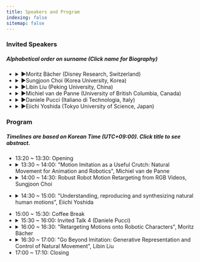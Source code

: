 ```yaml
---
title: Speakers and Program
indexing: false
sitemap: false
---
```

### Invited Speakers

##### Alphabetical order on surname (Click name for Biography)   
  * <Details><summary>►Moritz Bächer (Disney Research, Switzerland)</summary><table width="100%"><tr><td width="25%"> <img src="../assets/images/moritz_baecher.jpeg" alt= "" width="300" style="vertical-align: left;"></td><td width="5%"></td><td width="70%" style="vertical-align: left; font-size: 75%;"> Moritz Bächer is the Associate Lab Director of Disney Research at Walt Disney Imagineering, where he leads a strategic program focusing on the development of novel model- and learning-based tools for the design and control of believable robotic characters. His core expertise is the optimal design and control of both soft and rigid systems, using a combination of differentiable simulation and reinforcement learning. Prior to joining Disney, he received his Ph.D. from the Harvard School of Engineering and Applied Sciences and his master’s degree from ETH Zurich.</td></tr></table></Details>

  * <Details><summary>►Sungjoon Choi (Korea University, Korea)</summary><table width="100%"><tr><td width="25%"> <img src="../assets/images/sungjoon_choi.png" alt= "" width="300" style="vertical-align: left;"></td><td width="5%"></td><td width="70%" style="vertical-align: left; font-size: 75%;">Sungjoon Choi is presently an assistant professor at Korea University in the Department of Artificial Intelligence. He received Ph.D. in Electrical and Computer Engineering from Seoul National University (2018) and a B.S. degree in Electrical Engineering and Computer Science from Seoul National University (2012). Dr. Choi was a postdoc at Disney Research  Los Angeles, focussing on applying machine learning methods in robotics. Before joining Disney Research, he was a research scientist at Kakao Brain in Korea. His research interests include sample-efficient reinforcement learning and human-robot interaction, and received Best Conference Paper Finalist Award at the 2016 IEEE International Conference on Robotics and Automation (ICRA). </td></tr></table></Details>

  * <Details><summary>►Libin Liu (Peking University, China)</summary><table width="100%"><tr><td width="25%"> <img src="../assets/images/libin_liu.jpeg" alt= "" width="300" style="vertical-align: left;"></td><td width="5%"></td><td width="70%" style="vertical-align: left; font-size: 75%;">Dr. Libin Liu is an Assistant Professor at Peking University. Before joining Peking University, he was the Chief Scientist of DeepMotion Inc. and was a postdoc researcher at Disney Research and the University of British Columbia. Dr. Liu received his Ph.D. degree in computer science from Tsinghua University. His research interests include physics-based simulation, character animation, motion control, and broader areas such as reinforcement learning and deep learning. He served on the program committees of all the major computer graphics conferences, including ACM SIGGRAPH (North America/Asia), Pacific Graphics, ACM SIGGRAPH/Eurographics Symposium on Computer Animation, etc.</td></tr></table></Details>

  * <Details><summary>►Michiel van de Panne (University of British Columbia, Canada)</summary><table width="100%"><tr><td width="25%"> <img src="../assets/images/michiel_van_de_panne.jpeg" alt= "" width="300" style="vertical-align: left;"></td><td width="5%"></td><td width="70%" style="vertical-align: left; font-size: 75%;">Michiel van de Panne‘s research interests are in deep reinforcement learning, physics-based animation of human and animal motion, learning for motor control, motion planning, robotics, and computer graphics. He is a co-founder of the ACM/Eurographics Symposium on Computer Animation, the leading forum focused on computer animation and simulation research.  He was awarded the 2022 ACMSIGGRAPH Computer Graphics Achievement Award, the 2016 CHCCS Achievement Award for his contributions to computer graphics, and held a Tier 2 Canada Research Chair during 2002-2011.  He currently serves as the deputy director of CAIDA, which is UBC's main AI organization.  He cofounded Motion Playground, the developer of the Ski Stunt Simulator game, one of the earliest games to be fully designed around physics-based game play.  His students and postdocs have (co)founded companies including Anomotion, VGC Software, Element AI, and Waverly; have assumed key roles at Tesla (director of AI and Autopilot vision), DeepMotion, and Electronic Arts, and nine are university faculty. He is a full professor in the Department of Computer Science at the University of British Columbia in Vancouver, Canada. Prior to moving to UBC, he was an Associate Professor in the Department of Computer Science at the University of Toronto</td></tr></table></Details>

  * <Details><summary>►Daniele Pucci (Italiano di Technologia, Italy)</summary>Biography</Details>

  * <Details><summary>►Eiichi Yoshida (Tokyo University of Science, Japan)</summary><table width="100%"><tr><td width="25%"> <img src="../assets/images/eiichi_yoshida.jpeg" alt= "" width="300" style="vertical-align: left;"></td><td width="5%"></td><td width="70%" style="vertical-align: left; font-size: 75%;">Eiichi Yoshida received M.E and Ph. D degrees on Precision Machinery Engineering from Graduate School of Engineering, the University of Tokyo in 1996. He then joined former Mechanical Engineering Laboratory, later in 2001 reorganized as National Institute of Advanced Industrial Science and Technology (AIST), Tsukuba, Japan. He served as Co-Director of AIST-CNRS JRL (Joint Robotics Laboratory) at LAAS-CNRS, Toulouse, France, from 2004 to 2008, and at AIST, Tsukuba, Japan from 2009 to 2021. He was also Deputy Director of Industrial Cyber-Physical Systems Research Center, and TICO-AIST Cooperative Research Laboratory for Advanced Logistics in AIST from 2020 to 2021. In 2022 he moved to Tokyo University of Science (TUS), and is currently Professor at Department of Medical and Robotic Engineering Design, Faculty of Advanced Engineering of TUS. He is IEEE Fellow, and member of RSJ, SICE and JSME. He has published more than 200 scientific papers in journals and peer-reviewed international conferences and co-edited some books. He received several awards including Best Paper Award in Advance Robotics Journal and the honor of Chevalier l’Ordre National du Mérite from French Government. His research interests include robot task and motion planning, human modeling, humanoid robotics and advanced logistics technology.</td></tr></table></Details>
  
  
### Program
##### Timelines are based on Korean Time (UTC+09:00). Click title to see abstract.
  * 13:20 ~ 13:30: Opening
  * <Details><summary>13:30 ~ 14:00: "Motion Imitation as a Useful Crutch:  Natural Movement for Animation and Robotics", Michiel van de Panne</summary><span style="font-size:15px">Abstract: The generation of purposeful and directable natural movement is a shared goal for animation and robotics. Computer animation methods have a long history of using motion capture data to produce high-quality kinematic motion. In contrast, for physics-based motion generation have long been split into two categories -- those that use motion capture data as a strong prior, and those that aim to generate the motion more directly from first principles. Currently, imitation of motion capture data leads to current state-of-the-art results, in motion quality, particularly when combined with reinforcement learning. However, I will argue that in the long term, imitation-based methods can be viewed as a convenient crutch while we develop better (and more directable) from-first-principles approaches. The belief here is that a combination of physics, compliant actuation, rich sensing, and highly-capable control ultimately underly natural motion.  We'll motivate these arguments with examples including brachiation, locomotion, high-jumps, getting up, and more.</span></Details>
  * <Details><summary>14:00 ~ 14:30: Robust Robot Motion Retargeting from RGB Videos, Sungjoon Choi</summary><span style="font-size:15px">Abstract: Generating natural and expressive robotic motions for humanoid robots has gained considerable interest from both robotics and computer graphics communities. Recently, this phenomenon has been accelerated by the fact that more human-like robots are permeating our daily lives through applications such as interactive services or educational robots. However, in order to generate a number of natural motions for humanoid robots, a substantial amount of effort is often required to design time-stamped robotic motions by animators or artists manually. In this talk, we focus on different approaches to generating diverse and natural robotic motions from multiple sources, including motion capture data and YouTube videos, while considering pose estimation errors. 
</span></Details>
  *  <Details><summary>14:30 ~ 15:00: "Understanding, reproducing and synthesizing natural human motions", Eiichi Yoshida</summary><span style="font-size:15px">Abstract: Human-likeliness in motions is one of the critical topics in research on human-robot interaction and also biomechanics. In this presentation, I will address human motion reproduction by humanoid robots and its application to evaluation of wearable assistive device. To what extent can we make the humanoid motions as close as humans' considering intrinsic difference in structure and actuation between humans and robots? We believe posing this question is helpful for natural motion understanding. In our approach, we formulated this question as an optimization problem of motion similarity, incorporating geometric morphing and constraints of the human and humanoid. Although there are still hardware limitation, we could retarget various human motions to a humanoid motions. By extracting specific feature of hip and knee motions of a lifting task, we contributed to standardization of wearable lumbar support robots. However, reproduction of human motion is halfway to the natural motion "generation": ultimately we aim at predicting, or synthesizing natural motions for anthropomorphic systems. Having this challenge in mind, I introduce recent an ongoing project focusing on analysis and synthesis of contact motions. Some preliminary results are reported on contact estimation from  motion only by using machine learning.
 </span></Details>
  * 15:00 ~ 15:30: Coffee Break
  *  <Details><summary>15:30 ~ 16:00: Invited Talk 4 (Daniele Pucci)</summary><span style="font-size:15px"></span></Details>
  * <Details><summary>16:00 ~ 16:30: "Retargeting Motions onto Robotic Characters", Moritz Bächer</summary><span style="font-size:15px">Abstract: Legged robots or fixed-base robotic characters are built to perform highly dynamic motions. However, it remains challenging to retarget expressive motions onto these complex systems. In this talk, I will first discuss a versatile inverse kinematics to retarget artist-specified motion onto robotic systems with kinematic loops. I will then talk about a differentiable flexible multibody dynamics that enables us to retarget motions onto soft and lightweight robotic characters while suppressing vibrations. Finally, I will discuss a technique that permits the retargeting of motion capture data onto legged systems with a novel differentiable optimal control technique, accounting for differences in proportions and mass distribution of the source of input motion and the robot.</span></Details>
  * <Details><summary>16:30 ~ 17:00: "Go Beyond Imitation: Generative Representation and Control of Natural Movement", Libin Liu </summary><span style="font-size:15px">Abstract: Generating realistic behaviors is a fundamental challenge in computer animation and a critical technique in emerging fields such as digital humans and humanoid robots. Over the past years, there has been tremendous progress in this area, driven in part by advancements in deep learning and reinforcement learning. In this talk, I will introduce our recent work on developing multi-skilled characters capable of executing natural movements. I will provide a brief overview of early efforts using state machines and control snippet scheduling but will focus more on the utilization of more powerful generative models. Particularly, I will detail how variational autoencoders and their quantized versions serve as efficient and compact representations for motion. Additionally, I will explain how we manipulate these generative models to achieve fine-grained control over the produced motion. We utilize multi-modal inputs, such as text, imagery, video, and motion demonstration, to achieve precise control of motion details. This approach not only offers an intuitive interface for users to manipulate motion but also enables seamless integration with advanced AI systems like ChatGPT.</span></Details>
  * 17:00 ~ 17:10: Closing



<!-- 
### Program 
<table width="100%">
  <tr>
    <td width="30%" style="text-align: center; vertical-align: left;"> <b>Korean Time (UTC+09:00)</b></td>
    <td width="70%" style="text-align: center; vertical-align: left;"> <b>Schedule</b></td>
  </tr>  
  <tr>
    <td width="30%" style="text-align: center; vertical-align: left;"> 13:20 ~ 13:30 </td>
    <td width="70%" style="text-align: center; vertical-align: left;"> Opening </td>
  </tr> 
  <tr>
    <td width="30%" style="text-align: center; vertical-align: left;"> 13:30 ~ 14:00 </td>
    <td width="70%" style="text-align: center; vertical-align: left;">

[Invited Talk 1 (Michiel van de Panne)](#invited-talk-1-michiel-van-de-panne)

  </td>
  </tr> 
  <tr>
    <td width="30%" style="text-align: center; vertical-align: left;"> 14:00 ~ 14:30 </td>
    <td width="70%" style="text-align: center; vertical-align: left;"> Invited Talk 2 (Sungjoon Choi) </td>
  </tr> 
  <tr>
    <td width="30%" style="text-align: center; vertical-align: left;"> 14:30 ~ 15:00 </td>
    <td width="70%" style="text-align: center; vertical-align: left;"> Invited Talk 3 (Eiichi Yoshida) </td>
  </tr>
  <tr>
    <td width="30%" style="text-align: center; vertical-align: left;"> 15:00 ~ 15:30 </td>
    <td width="70%" style="text-align: center; vertical-align: left;"> Coffee Break and Poster Session </td>
  </tr>
  <tr>
    <td width="30%" style="text-align: center; vertical-align: left;"> 15:30 ~ 16:00 </td>
    <td width="70%" style="text-align: center; vertical-align: left;"> Invited Talk 4 (Daniele Pucci) </td>
  </tr>
  <tr>
    <td width="30%" style="text-align: center; vertical-align: left;"> 16:00 ~ 16:30 </td>
    <td width="70%" style="text-align: center; vertical-align: left;">
    Invited Talk 5 (Moritz Bächer)
    </td>
  </tr>
  <tr>
    <td width="30%" style="text-align: center; vertical-align: left;"> 16:30 ~ 17:00 </td>
    <td width="70%" style="text-align: center; vertical-align: left;"> Invited Talk 6 (Libin Liu) </td>
  </tr>
  <tr>
    <td width="50%" style="text-align: center; vertical-align: left;"> 17:00 ~ 17:10 </td>
    <td width="50%" style="text-align: center; vertical-align: left;"> Closing </td>
  </tr>
</table>

### Abstract 
##### Invited Talk 1 (Michiel van de Panne)

##### Invited Talk 2 (Sungjoon Choi)

##### Invited Talk 3 (Eiichi Yoshida)

##### Invited Talk 4 (Daniele Pucci)

##### Invited Talk 5 (Moritz Bächer)

##### Invited Talk 6 (Libin Liu) -->